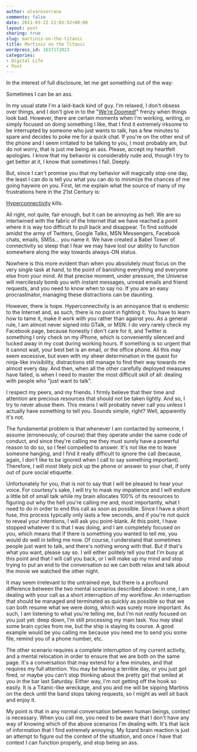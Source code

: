 ```yaml
---
author: alvaroserrano
comments: false
date: 2011-03-22 22:03:52+00:00
layout: post
sharing: true
slug: martinis-on-the-titanic
title: Martinis on the Titanic
wordpress_id: 1637172023
categories:
- Digital Life
- Post
---
```


In the interest of full disclosure, let me get something out of the way:

Sometimes I can be an ass.

In my usual state I'm a laid-back kind of guy. I'm relaxed, I don't obsess over things, and I don't give in to the "[We're Doomed!](http://www.randsinrepose.com/archives/2004/03/14/were_doomed.html)" frenzy when things look bad. However, there are certain moments when I'm working, writing, or simply focused on doing something I like, that I find it extremely irksome to be interrupted by someone who just wants to talk, has a few minutes to spare and decides to poke me for a quick chat. If you're on the other end of the phone and I seem irritated to be talking to you, I most probably am, but do not worry, that is just me being an ass. Please, accept my heartfelt apologies. I know that my behavior is considerably rude and, though I try to get better at it, I know that sometimes I fail. Deeply.

But, since I can't promise you that my behavior will magically stop one day, the least I can do is tell you what you can do to minimize the chances of me going haywire on you. First, let me explain what the source of many of my frustrations here in the 21st Century is:

[Hyperconnectivity](http://en.wikipedia.org/wiki/Hyperconnectivity) kills.

All right, not quite, fair enough, but it can be annoying as hell. We are so intertwined with the fabric of the Internet that we have reached a point where it is way too difficult to pull back and disappear. To find solitude amidst the army of Twitters, Google Talks, MSN Messengers, Facebook chats, emails, SMSs... you name it. We have created a Babel Tower of connectivity so steep that I fear we may have lost our ability to function somewhere along the way towards always-ON status.

Nowhere is this more evident than when you absolutely must focus on the very single task at hand, to the point of banishing everything and everyone else from your mind. At that precise moment, under pressure, the Universe will mercilessly bomb you with instant messages, unread emails and friend requests, and you need to know when to say no. If you are an easy procrastinator, managing these distractions can be daunting.

However, there is hope. Hyperconnectivity is an annoyance that is endemic to the Internet and, as such, there is no point in fighting it. You have to learn how to tame it, make it work with you rather than against you. As a general rule, I am almost never signed into GTalk, or MSN. I do very rarely check my Facebook page, because honestly I don't care for it, and Twitter is something I only check on my iPhone, which is conveniently silenced and tucked away in my coat during working hours. If something is so urgent that it cannot wait, your best bet is an email, or the office phone. All this may seem excessive, but even with my sheer determination in the quest for ninja-like invisibility, distractions still manage to find their way towards me almost every day. And then, when all the other carefully deployed measures have failed, is when I need to master the most difficult skill of all: dealing with people who "just want to talk".

I respect my peers, and my friends. I firmly believe that their time and attention are precious resources that should not be taken lightly. And so, I try to never abuse them. This means I will probably never call you unless I actually have something to tell you. Sounds simple, right? Well, apparently it's not.

The fundamental problem is that whenever I am contacted by someone, I assume (erroneously, of course) that they operate under the same code of conduct, and since they're calling me they must surely have a powerful reason to do so, so I feel compelled to answer. It's not like me to leave someone hanging, and I find it really difficult to ignore the call (because, again, I don't like to be ignored when I call to say something important). Therefore, I will most likely pick up the phone or answer to your chat, if only out of pure social etiquette.

Unfortunately for you, that is not to say that I will be pleased to hear your voice. For courtesy's sake, I will try to mask my impatience and I will endure a little bit of small talk while my brain allocates 100% of its resources to figuring out why the hell you're calling me and, most importantly, what I need to do in order to end this call as soon as possible. Since I have a short fuse, this process typically only lasts a few seconds, and if you're not quick to reveal your intentions, I will ask you point-blank. At this point, I have stopped whatever it is that I was doing, and I am completely focused on you, which means that if there is something you wanted to tell me, you would do well in telling me now. Of course, I understand that sometimes people just want to talk, and there's nothing wrong with that. But if that's what you want, please say so. I will either politely tell you that I'm busy at this point and that I will call you back, or I will make up my mind and stop trying to put an end to the conversation so we can both relax and talk about the movie we watched the other night.

It may seem irrelevant to the untrained eye, but there is a profound difference between the two mental scenarios described above: in one, I am dealing with your call as a short interruption of my workflow. An interruption that should be managed and terminated as quickly as possible so that we can both resume what we were doing, which was surely more important. As such, I am listening to what you're telling me, but I'm not _really_ focused on you just yet: deep down, I'm still processing my main task. You may steal some brain cycles from me, but the ship is staying its course. A good example would be you calling me because you need me to send you some file, remind you of a phone number, etc.

The other scenario requires a complete interruption of my current activity, and a mental relocation in order to ensure that we are both on the same page. It's a conversation that may extend for a few minutes, and that requires my full attention. You may be having a terrible day, or you just got fired, or maybe you can't stop thinking about the pretty girl that smiled at you in the bar last Saturday. Either way, I'm not getting off the hook so easily. It is a Titanic-like wreckage, and you and me will be sipping Martinis on the deck until the band stops taking requests, so I might as well sit back and enjoy it.

My point is that in any normal conversation between human beings, context is necessary. When you call me, you need to be aware that I don't have any way of knowing which of the above scenarios I'm dealing with. It's that lack of information that I find extremely annoying. My lizard brain reaction is just an attempt to figure out the context of the situation, and once I have that context I can function properly, and stop being an ass.

